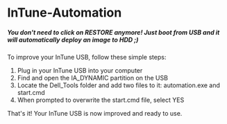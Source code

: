 # InTune-Automation
##### You don't need to click on RESTORE anymore! Just boot from USB and it will automatically deploy an image to HDD ;)



To improve your InTune USB, follow these simple steps:

1. Plug in your InTune USB into your computer
2. Find and open the IA_DYNAMIC partition on the USB
3. Locate the Dell_Tools folder and add two files to it: automation.exe and start.cmd
4. When prompted to overwrite the start.cmd file, select YES

That's it! Your InTune USB is now improved and ready to use.

